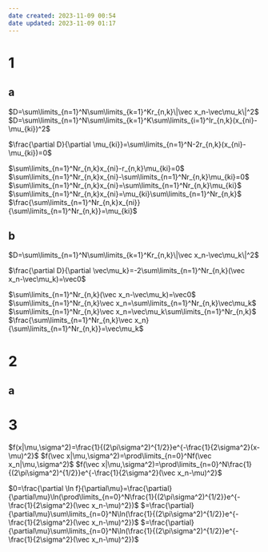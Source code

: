 ```yaml
---
date created: 2023-11-09 00:54
date updated: 2023-11-09 01:17
---
```


# 1

## a

$D=\sum\limits_{n=1}^N\sum\limits_{k=1}^Kr_{n,k}\|\vec x_n-\vec\mu_k\|^2$
$D=\sum\limits_{n=1}^N\sum\limits_{k=1}^K\sum\limits_{i=1}^Ir_{n,k}(x_{ni}-\mu_{ki})^2$

$\frac{\partial D}{\partial \mu_{ki}}=\sum\limits_{n=1}^N-2r_{n,k}(x_{ni}-\mu_{ki})=0$

$\sum\limits_{n=1}^Nr_{n,k}x_{ni}-r_{n,k}\mu_{ki}=0$
$\sum\limits_{n=1}^Nr_{n,k}x_{ni}-\sum\limits_{n=1}^Nr_{n,k}\mu_{ki}=0$
$\sum\limits_{n=1}^Nr_{n,k}x_{ni}=\sum\limits_{n=1}^Nr_{n,k}\mu_{ki}$
$\sum\limits_{n=1}^Nr_{n,k}x_{ni}=\mu_{ki}\sum\limits_{n=1}^Nr_{n,k}$
$\frac{\sum\limits_{n=1}^Nr_{n,k}x_{ni}}{\sum\limits_{n=1}^Nr_{n,k}}=\mu_{ki}$

## b

$D=\sum\limits_{n=1}^N\sum\limits_{k=1}^Kr_{n,k}\|\vec x_n-\vec\mu_k\|^2$

$\frac{\partial D}{\partial \vec\mu_k}=-2\sum\limits_{n=1}^Nr_{n,k}(\vec x_n-\vec\mu_k)=\vec0$

$\sum\limits_{n=1}^Nr_{n,k}(\vec x_n-\vec\mu_k)=\vec0$
$\sum\limits_{n=1}^Nr_{n,k}\vec x_n=\sum\limits_{n=1}^Nr_{n,k}\vec\mu_k$
$\sum\limits_{n=1}^Nr_{n,k}\vec x_n=\vec\mu_k\sum\limits_{n=1}^Nr_{n,k}$
$\frac{\sum\limits_{n=1}^Nr_{n,k}\vec x_n}{\sum\limits_{n=1}^Nr_{n,k}}=\vec\mu_k$

# 2

## a

# 3

$f(x|\mu,\sigma^2)=\frac{1}{(2\pi\sigma^2)^{1/2}}e^{-\frac{1}{2\sigma^2}(x-\mu)^2}$
$f(\vec x|\mu,\sigma^2)=\prod\limits_{n=0}^Nf(\vec x_n|\mu,\sigma^2)$
$f(\vec x|\mu,\sigma^2)=\prod\limits_{n=0}^N\frac{1}{(2\pi\sigma^2)^{1/2}}e^{-\frac{1}{2\sigma^2}(\vec x_n-\mu)^2}$

$0=\frac{\partial \ln f}{\partial\mu}=\frac{\partial}{\partial\mu}\ln(\prod\limits_{n=0}^N\frac{1}{(2\pi\sigma^2)^{1/2}}e^{-\frac{1}{2\sigma^2}(\vec x_n-\mu)^2})$
$=\frac{\partial}{\partial\mu}\sum\limits_{n=0}^N\ln(\frac{1}{(2\pi\sigma^2)^{1/2}}e^{-\frac{1}{2\sigma^2}(\vec x_n-\mu)^2})$
$=\frac{\partial}{\partial\mu}\sum\limits_{n=0}^N\ln(\frac{1}{(2\pi\sigma^2)^{1/2}}e^{-\frac{1}{2\sigma^2}(\vec x_n-\mu)^2})$

